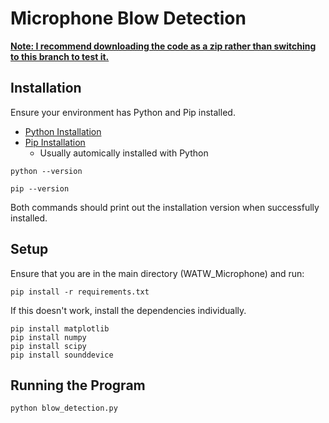 # Microphone Blow Detection
<ins>__Note: I recommend downloading the code as a zip rather than switching to this branch to test it.__<ins>

## Installation
Ensure your environment has Python and Pip installed.
- [Python Installation](https://www.python.org/downloads/)
- [Pip Installation](https://pip.pypa.io/en/stable/installation/)
    - Usually automically installed with Python
```
python --version
```
```
pip --version
```
Both commands should print out the installation version when successfully installed.

## Setup
Ensure that you are in the main directory (WATW_Microphone) and run:
```
pip install -r requirements.txt
```
If this doesn't work, install the dependencies individually.
```
pip install matplotlib
pip install numpy
pip install scipy
pip install sounddevice
```

## Running the Program
```
python blow_detection.py
```
